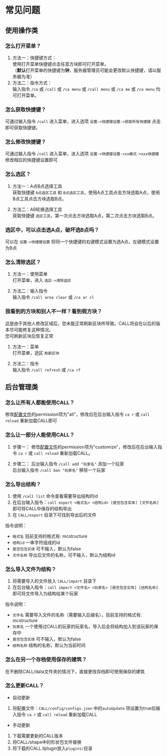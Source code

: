 # 常见问题
## 使用操作类
### 怎么打开菜单？
1. 方法一：快捷键方式：  
使用打开菜单快捷键点击任意方块即可打开菜单。  
（**默认**打开菜单的快捷键为**钟**，服务器管理员可能会更改默认快捷键，请以服务器为准）
2. 方法二：指令方式：  
输入指令 `/ca` 或 `/call` 或 `/ca menu` 或 `/call menu` 或 `/ca me` 或 `/ca menu` 均可打开菜单。

### 怎么获取快捷键？
可通过输入指令 `/call` 进入菜单，进入选项 `设置->快捷键设置->获取所有快捷键` 点击即可获取快捷键。

### 怎么修改快捷键？
可通过输入指令 `/call` 进入菜单，进入选项 `设置->快捷键设置->xx模式->xxx快捷键` 修改相应的快捷键设置即可

### 怎么选区？
1. 方法一：A点B点选择工具  
获取快捷键 `A点选区工具` 和 `B点选区工具`，使用A点工具点击方块选取A点，使用B点工具点击方块选取B点。

2. 方法二：AB轮换选择工具  
获取快捷键 `选区工具`，第一次点击方块选取A点，第二次点击方块选取B点。

### 选区中，可以点击选A点，破坏选B点吗？
可以在 `设置->快捷键设置` 将同一个快捷键的右键模式设置为选A点，左键模式设置为B点

### 怎么清除选区？
1. 方法一：使用菜单  
打开菜单，进入 `选区->清除选区`

2. 方法二：输入指令  
输入指令 `/call area clear` 或 `/ca ar cl`

### 我看到的方块和别人不一样？看到假方块？
这是由于其他人修改区域后，您未能正常刷新区块所导致。CALL将会在以后的版本尽可能修复这种情况。  
您可刷新区块后恢复正常
1. 方法一：菜单  
打开菜单，选区 `刷新区块`

2. 方法二：指令  
输入指令 `/call refresh` 或 `/ca rf`

## 后台管理类
### 怎么让所有人都能使用CALL？
修改[配置文件](user/config)的permission项为"all"，修改后在后台输入指令 `ca r` 或 `call reload` 重新加载CALL即可

### 怎么让一部分人能使用CALL？
1. 步骤一：
修改[配置文件](user/config)的permission项为"customize"，修改后在后台输入指令 `ca r` 或 `call reload` 重新加载CALL。

2. 步骤二：
后台输入指令 `/call add "玩家名"` 添加一个玩家  
后台输入指令 `/call ban "玩家名"` 移除一个玩家

### 怎么导出结构？
1. 使用 `/call list` 命令查看需要导出结构的id
2. 在后台输入指令：`call export <格式名> <结构id> [是否包含实体] [文件名称]` 即可将CALL中保存的结构导出 
3. 在 `CALL/export` 目录下可找到导出后的文件

指令说明：
- `格式名` 目前支持的格式有: mcstructure
- `结构id` 一串字符组成的id
- `是否包含实体` 可不输入，默认为false
- `文件名称` 导出后文件的名称，可不输入，默认为结构id

### 怎么导入文件为结构？
1. 将需要导入的文件放入 `CALL/import` 目录下
2. 在后台输入指令：`call import <文件名> <玩家名> [是否包含实体] [结构名称]` 即可将文件导入为结构给某个玩家

指令说明：
- `文件名` 需要导入文件的名称（需要输入后缀名），目前支持的格式有: mcstructure
- `玩家名` 一个使用过CALL的玩家的玩家名，导入后会将结构加入到该玩家的保存中
- `是否包含实体` 可不输入，默认为false
- `结构名称` 结构的名称，默认为当前时间

### 怎么在另一个存档使用保存的建筑？
在不删除CALL/data文件夹的情况下，直接更改存档即可使用保存的建筑

### 怎么更新CALL？
- 自动更新
1. 将配置文件：`CALL/config/configs.json` 中的`autoUpdate` 项设置为true后输入指令 `ca r` 或 `call reload` 重新加载CALL

- 手动更新
1. 下载需要更新的CALL版本
2. 将CALL/shape中的形状包文件替换
3. 将下载的CALL.llplugin放入`plugins/`目录

